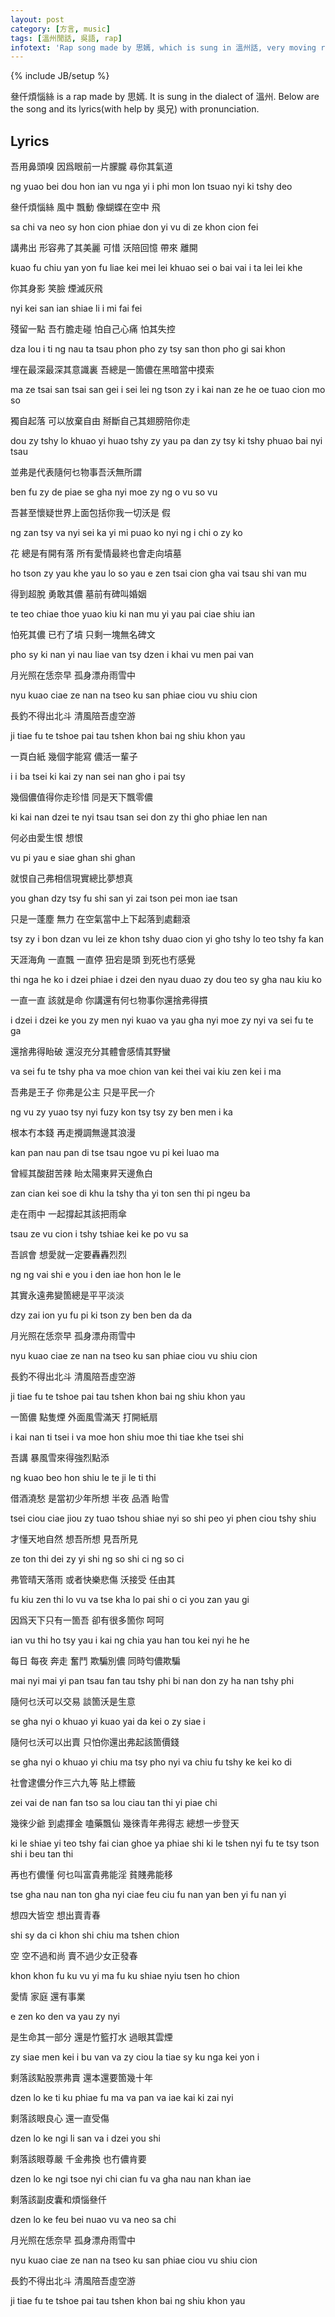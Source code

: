 ```yaml
---
layout: post
category: [方言, music]
tags: [溫州閒話, 吳語, rap]
infotext: 'Rap song made by 思嫣, which is sung in 溫州話, very moving rap.'
---
```

{% include JB/setup %}

<script src="{{ BASE_PATH }}/assets/audiojs/audio.js"></script>
<script>
  audiojs.events.ready(function() {
    audiojs.createAll();
  });
</script>


叄仟煩惱絲 is a rap made by 思嫣. It is sung in the dialect of 溫州. Below are the song and its lyrics(with help by 吳兄) with pronunciation.

<!-- ##### `The audio file has been reduced into 32 kbit.` -->

<audio src="{{ BASE_PATH }}/files/2014-08-15-叄仟煩惱絲-by-思嫣/叄仟煩惱絲-思嫣.mp3" preload="none"></audio>

## Lyrics

吾用鼻頭嗅 因爲眼前一片朦朧 尋你其氣道

ng yuao bei dou hon ian vu nga yi i phi mon lon tsuao nyi ki tshy deo

叄仟煩惱絲 風中 飄動 像蝴蝶在空中 飛

sa chi va neo sy hon cion phiae don yi vu di ze khon cion fei

講弗出 形容弗了其美麗 可惜 沃陪回憶 帶來 離開

kuao fu chiu yan yon fu liae kei mei lei khuao sei o bai vai i ta lei lei khe

你其身影 笑臉 煙滅灰飛

nyi kei san ian shiae li i mi fai fei

殘留一點 吾冇膽走碰 怕自己心痛 怕其失控

dza lou i ti ng nau ta tsau phon pho zy tsy san thon pho gi sai khon

埋在最深最深其意識裏 吾總是一箇儂在黑暗當中摸索

ma ze tsai san tsai san gei i sei lei ng tson zy i kai nan ze he oe tuao cion mo so

獨自起落 可以放棄自由 掰斷自己其翅膀陪你走

dou zy tshy lo khuao yi huao tshy zy yau pa dan zy tsy ki tshy phuao bai nyi tsau

並弗是代表隨何乜物事吾沃無所謂

ben fu zy de piae se gha nyi moe zy ng o vu so vu

吾甚至懷疑世界上面包括你我一切沃是 假

ng zan tsy va nyi sei ka yi mi puao ko nyi ng i chi o zy ko

花 總是有開有落 所有愛情最終也會走向墳墓

ho tson zy yau khe yau lo so yau e zen tsai cion gha vai tsau shi van mu

得到超脫 勇敢其儂 墓前有碑叫婚姻

te teo chiae thoe yuao kiu ki nan mu yi yau pai ciae shiu ian

怕死其儂 已冇了墳 只剩一塊無名碑文

pho sy ki nan yi nau liae van tsy dzen i khai vu men pai van

月光照在恁奈早 孤身漂舟雨雪中

nyu kuao ciae ze nan na tseo ku san phiae ciou vu shiu cion

長釣不得出北斗 清風陪吾虛空游

ji tiae fu te tshoe pai tau tshen khon bai ng shiu khon yau

<!-- more -->

一頁白紙 幾個字能寫 儂活一輩子

i i ba tsei ki kai zy nan sei nan gho i pai tsy

幾個儂值得你走珍惜 同是天下飄零儂

ki kai nan dzei te nyi tsau tsan sei don zy thi gho phiae len nan

何必由愛生恨 想恨

vu pi yau e siae ghan shi ghan

就恨自己弗相信現實總比夢想真

you ghan dzy tsy fu shi san yi zai tson pei mon iae tsan

只是一蓬塵 無力 在空氣當中上下起落到處翻滾

tsy zy i bon dzan vu lei ze khon tshy duao cion yi gho tshy lo teo tshy fa kan

天涯海角 一直飄 一直停 狃宕是頭 到死也冇感覺

thi nga he ko i dzei phiae i dzei den nyau duao zy dou teo sy gha nau kiu ko

一直一直 該就是命 你講還有何乜物事你還捨弗得摜

i dzei i dzei ke you zy men nyi kuao va yau gha nyi moe zy nyi va sei fu te ga

還捨弗得眙破 還沒充分其體會感情其野蠻

va sei fu te tshy pha va moe chion van kei thei vai kiu zen kei i ma

吾弗是王子 你弗是公主 只是平民一介

ng vu zy yuao tsy nyi fuzy kon tsy tsy zy ben men i ka

根本冇本錢 再走攪調無邊其浪漫

kan pan nau pan di tse tsau ngoe vu pi kei luao ma

曾經其酸甜苦辣 眙太陽東昇天邊魚白

zan cian kei soe di khu la tshy tha yi ton sen thi pi ngeu ba

走在雨中 一起撐起其該把雨傘

tsau ze vu cion i tshy tshiae kei ke po vu sa

吾誤會 想愛就一定要轟轟烈烈

ng ng vai shi e you i den iae hon hon le le

其實永遠弗變箇總是平平淡淡

dzy zai ion yu fu pi ki tson zy ben ben da da

月光照在恁奈早 孤身漂舟雨雪中

nyu kuao ciae ze nan na tseo ku san phiae ciou vu shiu cion

長釣不得出北斗 清風陪吾虛空游

ji tiae fu te tshoe pai tau tshen khon bai ng shiu khon yau

一箇儂 點隻煙 外面風雪滿天 打開紙扇

i kai nan ti tsei i va moe hon shiu moe thi tiae khe tsei shi

吾講 暴風雪來得強烈點添

ng kuao beo hon shiu le te ji le ti thi

借酒澆愁 是當初少年所想 半夜 品酒 眙雪

tsei ciou ciae jiou zy tuao tshou shiae nyi so shi peo yi phen ciou tshy shiu

才懂天地自然 想吾所想 見吾所見

ze ton thi dei zy yi shi ng so shi ci ng so ci

弗管晴天落雨 或者快樂悲傷 沃接受 任由其

fu kiu zen thi lo vu va tse kha lo pai shi o ci you zan yau gi

因爲天下只有一箇吾 卻有很多箇你 呵呵

ian vu thi ho tsy yau i kai ng chia yau han tou kei nyi he he

每日 每夜 奔走 奮鬥 欺騙別儂 同時匄儂欺騙

mai nyi mai yi pan tsau fan tau tshy phi bi nan don zy ha nan tshy phi

隨何乜沃可以交易 談箇沃是生意

se gha nyi o khuao yi kuao yai da kei o zy siae i

隨何乜沃可以出賣 只怕你還出弗起該箇價錢

se gha nyi o khuao yi chiu ma tsy pho nyi va chiu fu tshy ke kei ko di

社會逮儂分作三六九等 貼上標籤

zei vai de nan fan tso sa lou ciau tan thi yi piae chi

幾徠少爺 到處揮金 嗑藥飄仙 幾徠青年弗得志 總想一步登天

ki le shiae yi teo tshy fai cian ghoe ya phiae shi ki le tshen nyi fu te tsy tson shi i beu tan thi

再也冇儂懂 何乜叫富貴弗能淫 貧賤弗能移

tse gha nau nan ton gha nyi ciae feu ciu fu nan yan ben yi fu nan yi

想四大皆空 想出賣青春

shi sy da ci khon shi chiu ma tshen chion

空 空不過和尚 賣不過少女正發春

khon khon fu ku vu yi ma fu ku shiae nyiu tsen ho chion

愛情 家庭 還有事業

e zen ko den va yau zy nyi

是生命其一部分 還是竹籃打水 過眼其雲煙

zy siae men kei i bu van va zy ciou la tiae sy ku nga kei yon i

剩落該點股票弗賣 還本還要箇幾十年

dzen lo ke ti ku phiae fu ma va pan va iae kai ki zai nyi

剩落該眼良心 還一直受傷

dzen lo ke ngi li san va i dzei you shi

剩落該眼尊嚴 千金弗換 也冇儂肯要

dzen lo ke ngi tsoe nyi chi cian fu va gha nau nan khan iae

剩落該副皮囊和煩惱叄仟

dzen lo ke feu bei nuao vu va neo sa chi

月光照在恁奈早 孤身漂舟雨雪中

nyu kuao ciae ze nan na tseo ku san phiae ciou vu shiu cion

長釣不得出北斗 清風陪吾虛空游

ji tiae fu te tshoe pai tau tshen khon bai ng shiu khon yau
